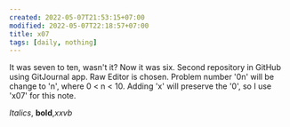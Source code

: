 ```yaml
---
created: 2022-05-07T21:53:15+07:00
modified: 2022-05-07T22:18:57+07:00
title: x07
tags: [daily, nothing]
---
```


It was seven to ten, wasn't it? Now it was six. Second repository in GitHub using GitJournal app. Raw Editor is chosen. Problem number '0n' will be change to 'n', where 0 < n < 10. Adding 'x' will preserve the '0', so I use 'x07' for this note.

*Italics*, **bold**,_xxvb_

